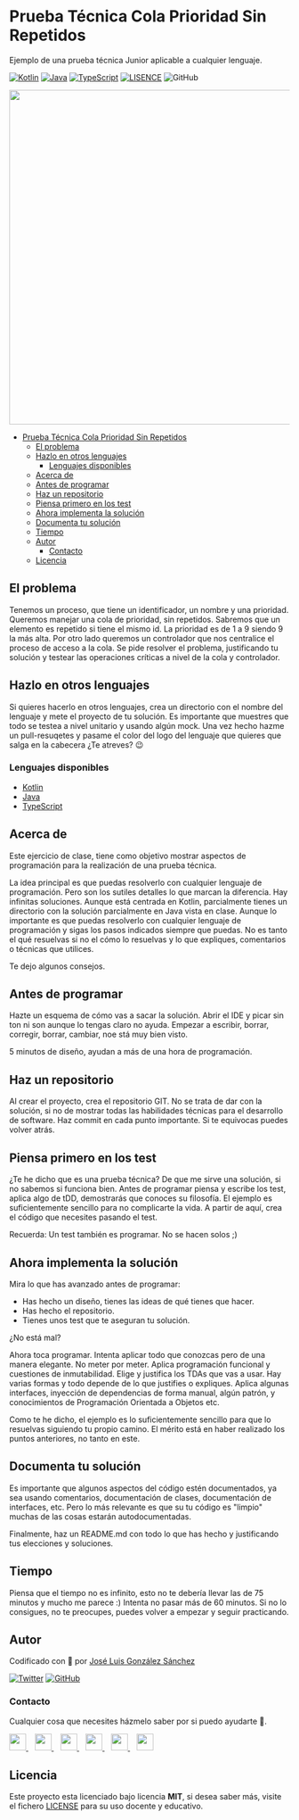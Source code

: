 # Prueba Técnica Cola Prioridad Sin Repetidos

Ejemplo de una prueba técnica Junior aplicable a cualquier lenguaje.

[![Kotlin](https://img.shields.io/badge/Code-Kotlin-blueviolet)](https://kotlinlang.org/)
[![Java](https://img.shields.io/badge/Code-Java-red)](https://java.org/)
[![TypeScript](https://img.shields.io/badge/Code-TypeScript-blue)](https://www.typescriptlang.org/)
[![LISENCE](https://img.shields.io/badge/Lisence-MIT-%23e64545)](https://joseluisgs.github.io/docs/license/)
![GitHub](https://img.shields.io/github/last-commit/joseluisgs/Prueba-Tecnica-Cola-Prioridad-Sin-Repetidos-Kotlin)

<p align="center">
  <a href="https://joseluisgs.github.io/" target="_blank"><img src="https://joseluisgs.github.io/img/web01.svg" 
  width='600px' borderRadius='1rem' boxShadow = '0 5px 18px rgba(0,0,0,0.3)'></a>
</p>

- [Prueba Técnica Cola Prioridad Sin Repetidos](#prueba-técnica-cola-prioridad-sin-repetidos)
  - [El problema](#el-problema)
  - [Hazlo en otros lenguajes](#hazlo-en-otros-lenguajes)
    - [Lenguajes disponibles](#lenguajes-disponibles)
  - [Acerca de](#acerca-de)
  - [Antes de programar](#antes-de-programar)
  - [Haz un repositorio](#haz-un-repositorio)
  - [Piensa primero en los test](#piensa-primero-en-los-test)
  - [Ahora implementa la solución](#ahora-implementa-la-solución)
  - [Documenta tu solución](#documenta-tu-solución)
  - [Tiempo](#tiempo)
  - [Autor](#autor)
    - [Contacto](#contacto)
  - [Licencia](#licencia)

## El problema
Tenemos un proceso, que tiene un identificador, un nombre y una prioridad. 
Queremos manejar una cola de prioridad, sin repetidos. Sabremos que un elemento es repetido si tiene el mismo id. La prioridad es de 1 a 9 siendo 9 la más alta.
Por otro lado queremos un controlador que nos centralice el proceso de acceso a la cola.
Se pide resolver el problema, justificando tu solución y testear las operaciones críticas a nivel de la cola y controlador.

## Hazlo en otros lenguajes
Si quieres hacerlo en otros lenguajes, crea un directorio con el nombre del lenguaje y mete el proyecto de tu solución. Es importante que muestres que todo se testea a nivel unitario y usando algún mock. Una vez hecho hazme un pull-resuqetes y pasame el color del logo del lenguaje que quieres que salga en la cabecera ¿Te atreves? 😉

### Lenguajes disponibles
- [Kotlin](./kotlin/)
- [Java](./java/)
- [TypeScript](./typescript/)
## Acerca de

Este ejercicio de clase, tiene como objetivo mostrar aspectos de programación para la realización de una prueba técnica.

La idea principal es que puedas resolverlo con cualquier lenguaje de programación. Pero son los sutiles detalles lo que
marcan la diferencia.
Hay infinitas soluciones. Aunque está centrada en Kotlin, parcialmente tienes un directorio con la solución parcialmente
en Java vista en clase.
Aunque lo importante es que puedas resolverlo con cualquier lenguaje de programación y sigas los pasos indicados siempre
que puedas.
No es tanto el qué resuelvas si no el cómo lo resuelvas y lo que expliques, comentarios o técnicas que utilices.

Te dejo algunos consejos.

## Antes de programar

Hazte un esquema de cómo vas a sacar la solución. Abrir el IDE y picar sin ton ni son aunque lo tengas claro no ayuda.
Empezar a escribir, borrar, corregir, borrar, cambiar, noe stá muy bien visto.

5 minutos de diseño, ayudan a más de una hora de programación.

## Haz un repositorio

Al crear el proyecto, crea el repositorio GIT. No se trata de dar con la solución, si no de mostrar todas las
habilidades técnicas para el desarrollo de software.
Haz commit en cada punto importante. Si te equivocas puedes volver atrás.

## Piensa primero en los test

¿Te he dicho que es una prueba técnica? De que me sirve una solución, si no sabemos si funciona bien.
Antes de programar piensa y escribe los test, aplica algo de tDD, demostrarás que conoces su filosofía. El ejemplo es
suficientemente sencillo para no complicarte la vida.
A partir de aquí, crea el código que necesites pasando el test.

Recuerda: Un test también es programar. No se hacen solos ;)

## Ahora implementa la solución

Mira lo que has avanzado antes de programar:

- Has hecho un diseño, tienes las ideas de qué tienes que hacer.
- Has hecho el repositorio.
- Tienes unos test que te aseguran tu solución.

¿No está mal?

Ahora toca programar. Intenta aplicar todo que conozcas pero de una manera elegante. No meter por meter. Aplica
programación funcional y cuestiones de inmutabilidad. Elige y justifica los TDAs que vas a usar. Hay varias formas y
todo depende de lo que justifies o expliques. Aplica algunas interfaces, inyección de dependencias de forma manual,
algún patrón, y conocimientos de Programación Orientada a Objetos etc.

Como te he dicho, el ejemplo es lo suficientemente sencillo para que lo resuelvas siguiendo tu propio camino. El mérito
está en haber realizado los puntos anteriores, no tanto en este.

## Documenta tu solución

Es importante que algunos aspectos del código estén documentados, ya sea usando comentarios, documentación de clases,
documentación de interfaces, etc.
Pero lo más relevante es que su tu código es "limpio" muchas de las cosas estarán autodocumentadas.

Finalmente, haz un README.md con todo lo que has hecho y justificando tus elecciones y soluciones.

## Tiempo

Piensa que el tiempo no es infinito, esto no te debería llevar las de 75 minutos y mucho me parece :)
Intenta no pasar más de 60 minutos. Si no lo consigues, no te preocupes, puedes volver a empezar y seguir practicando.


## Autor

Codificado con :sparkling_heart: por [José Luis González Sánchez](https://twitter.com/joseluisgonsan)

[![Twitter](https://img.shields.io/twitter/follow/joseluisgonsan?style=social)](https://twitter.com/joseluisgonsan)
[![GitHub](https://img.shields.io/github/followers/joseluisgs?style=social)](https://github.com/joseluisgs)

### Contacto
<p>
  Cualquier cosa que necesites házmelo saber por si puedo ayudarte 💬.
</p>
<p>
 <a href="https://joseluisgs.github.io/" target="_blank">
        <img src="https://joseluisgs.github.io/img/favicon.png" 
    height="30">
    </a>  &nbsp;&nbsp;
    <a href="https://github.com/joseluisgs" target="_blank">
        <img src="https://distreau.com/github.svg" 
    height="30">
    </a> &nbsp;&nbsp;
        <a href="https://twitter.com/joseluisgonsan" target="_blank">
        <img src="https://i.imgur.com/U4Uiaef.png" 
    height="30">
    </a> &nbsp;&nbsp;
    <a href="https://www.linkedin.com/in/joseluisgonsan" target="_blank">
        <img src="https://upload.wikimedia.org/wikipedia/commons/thumb/c/ca/LinkedIn_logo_initials.png/768px-LinkedIn_logo_initials.png" 
    height="30">
    </a>  &nbsp;&nbsp;
    <a href="https://discordapp.com/users/joseluisgs#3560" target="_blank">
        <img src="https://logodownload.org/wp-content/uploads/2017/11/discord-logo-4-1.png" 
    height="30">
    </a> &nbsp;&nbsp;
    <a href="https://g.dev/joseluisgs" target="_blank">
        <img loading="lazy" src="https://googlediscovery.com/wp-content/uploads/google-developers.png" 
    height="30">
    </a>    
</p>

## Licencia

Este proyecto esta licenciado bajo licencia **MIT**, si desea saber más, visite el fichero
[LICENSE](https://joseluisgs.github.io/docs/license/) para su uso docente y educativo.